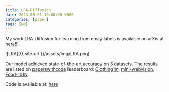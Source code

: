 ```yaml
---
title: LRA-Diffusion
date: 2023-06-01 19:00:00 +500
categories: [paper]
tags: [NN]
---
```

My work LRA-diffusion for learning from nosiy labels is available on arXiv at [here](https://arxiv.org/abs/2305.19518)!!! <br />

![LRA]({{ site.url }}/assets/img/LRA.png)

Our model achieved state-of-the-art accuracy on 3 datasets. The results are listed on [paperswithcode](https://paperswithcode.com) leaderboard: [Clothing1m](https://paperswithcode.com/sota/image-classification-on-clothing1m), [mini-webvision](https://paperswithcode.com/sota/image-classification-on-mini-webvision-1-0), [Food-101N](https://paperswithcode.com/sota/image-classification-on-food-101n-1).

Code is available at: [here](https://github.com/puar-playground/LRA-diffusion)




